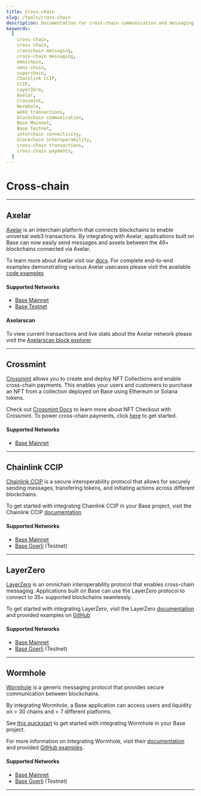 ```yaml
---
title: Cross-chain
slug: /tools/cross-chain
description: Documentation for cross-chain communication and messaging on the Base network. This page covers integrating tools like LayerZero with Base for web3 transactions, cross-chain messaging, and secure blockchain communication.
keywords:
  [
    cross-chain,
    cross chain,
    crosschain messaging,
    cross-chain messaging,
    omnichain,
    omni-chain,
    superchain,
    Chainlink CCIP,
    CCIP,
    LayerZero,
    Axelar,
    Crossmint,
    Wormhole,
    web3 transactions,
    blockchain communication,
    Base Mainnet,
    Base Testnet,
    interchain connectivity,
    blockchain interoperability,
    cross-chain transactions, 
    cross-chain payments,
  ]
---
```


# Cross-chain

---

## Axelar

[Axelar](https://axelar.network/) is an interchain platform that connects blockchains to enable universal web3 transactions. By integrating with Axelar, applications built on Base can now easily send messages and assets between the 49+ blockchains connected via Axelar.

To learn more about Axelar visit our [docs](https://docs.axelar.dev/). For complete end-to-end examples demonstrating various Axelar usecases please visit the available [code examples](https://github.com/axelarnetwork/axelar-examples)

#### Supported Networks

- [Base Mainnet](https://docs.axelar.dev/resources/mainnet)
- [Base Testnet](https://docs.axelar.dev/resources/testnet)

#### Axelarscan

To view current transactions and live stats about the Axelar network please visit the [Axelarscan block explorer](https://axelarscan.io/)

---

## Crossmint

[Crossmint](https://crossmint.com/?utm_source=backlinks&utm_medium=docs&utm_campaign=base) allows you to create and deploy NFT Collections and enable cross-chain payments. This enables your users and customers to purchase an NFT from a collection deployed on Base using Ethereum or Solana tokens. 

Check out [Crossmint Docs](https://docs.crossmint.com/nft-checkout/introduction/?utm_source=backlinks&utm_medium=docs&utm_campaign=base) to learn more about NFT Checkout with Crossmint. To power cross-chain payments, click [here](https://docs.crossmint.com/nft-checkout/pay-button/select-payment-options/?utm_medium=docs&utm_source=backlinks&utm_campaign=base) to get started. 

#### Supported Networks

- [Base Mainnet](https://www.crossmint.com/products/nft-checkout/?utm_source=backlinks&utm_medium=docs&utm_campaign=base)

---

## Chainlink CCIP

[Chainlink CCIP](https://chain.link/cross-chain) is a secure interoperability protocol that allows for securely sending messages, transfering tokens, and initiating actions across different blockchains.

To get started with integrating Chainlink CCIP in your Base project, visit the Chainlink CCIP [documentation](https://docs.chain.link/ccip)

#### Supported Networks

- [Base Mainnet](https://docs.chain.link/ccip/supported-networks/v1_0_0/mainnet#base-mainnet)
- [Base Goerli](https://docs.chain.link/ccip/supported-networks/v1_2_0/testnet) (Testnet)

---

## LayerZero

[LayerZero](https://layerzero.network/) is an omnichain interoperability protocol that enables cross-chain messaging. Applications built on Base can use the LayerZero protocol to connect to 35+ supported blockchains seamlessly.

To get started with integrating LayerZero, visit the LayerZero [documentation](https://layerzero.gitbook.io/docs/evm-guides/master/how-to-send-a-message) and provided examples on [GitHub](https://github.com/LayerZero-Labs/solidity-examples)

#### Supported Networks

- [Base Mainnet](https://layerzero.gitbook.io/docs/technical-reference/mainnet/supported-chain-ids)
- [Base Goerli](https://layerzero.gitbook.io/docs/technical-reference/testnet/testnet-addresses#layerzero-endpoints-testnet) (Testnet)

---

## Wormhole

[Wormhole](https://wormhole.com/) is a generic messaging protocol that provides secure communication between blockchains.

By integrating Wormhole, a Base application can access users and liquidity on > 30 chains and > 7 different platforms.

See [this quickstart](https://docs.wormhole.com/wormhole/quick-start/tutorials/hello-wormhole) to get started with integrating Wormhole in your Base project.

For more information on integrating Wormhole, visit their [documentation](https://docs.wormhole.com/wormhole/) and provided [GitHub examples](https://github.com/wormhole-foundation/wormhole-examples).

#### Supported Networks

- [Base Mainnet](https://docs.wormhole.com/wormhole/blockchain-environments/evm#base)
- [Base Goerli](https://docs.wormhole.com/wormhole/blockchain-environments/evm#base) (Testnet)

---
